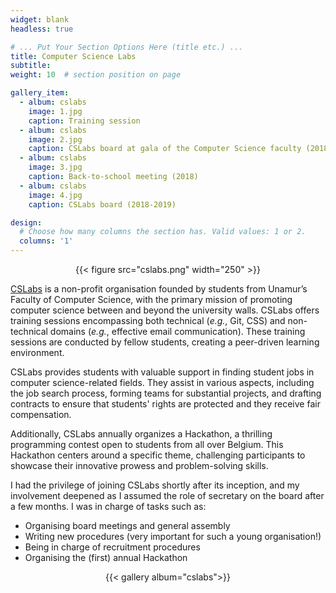 ```yaml
---
widget: blank
headless: true

# ... Put Your Section Options Here (title etc.) ...
title: Computer Science Labs
subtitle:
weight: 10  # section position on page

gallery_item:
  - album: cslabs
    image: 1.jpg
    caption: Training session
  - album: cslabs
    image: 2.jpg
    caption: CSLabs board at gala of the Computer Science faculty (2018-2019)
  - album: cslabs
    image: 3.jpg
    caption: Back-to-school meeting (2018)
  - album: cslabs
    image: 4.jpg
    caption: CSLabs board (2018-2019)

design:
  # Choose how many columns the section has. Valid values: 1 or 2.
  columns: '1'
---
```


<center>{{< figure src="cslabs.png" width="250" >}}</center>

[CSLabs](https://www.cslabs.be/) is a non-profit organisation founded by students from Unamur’s Faculty of Computer Science,  with the primary mission of promoting computer science between and beyond the university walls. CSLabs offers training sessions encompassing both technical (*e.g.*, Git, CSS) and non-technical domains (*e.g.*, effective email communication). These training sessions are conducted by fellow students, creating a peer-driven learning environment.

CSLabs provides students with valuable support in finding student jobs in computer science-related fields. They assist in various aspects, including the job search process, forming teams for substantial projects, and drafting contracts to ensure that students' rights are protected and they receive fair compensation. 

Additionally, CSLabs annually organizes a Hackathon, a thrilling programming contest open to students from all over Belgium. This Hackathon centers around a specific theme, challenging participants to showcase their innovative prowess and problem-solving skills.

I had the privilege of joining CSLabs shortly after its inception, and my involvement deepened as I assumed the role of secretary on the board after a few months. I was in charge of tasks such as:

- Organising board meetings and general assembly
- Writing new procedures (very important for such a young organisation!)
- Being in charge of recruitment procedures
- Organising the (first) annual Hackathon

<center>{{< gallery album="cslabs">}}